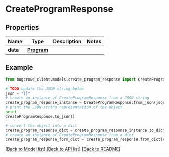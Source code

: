 # CreateProgramResponse


## Properties

Name | Type | Description | Notes
------------ | ------------- | ------------- | -------------
**data** | [**Program**](Program.md) |  | 

## Example

```python
from bugcrowd_client.models.create_program_response import CreateProgramResponse

# TODO update the JSON string below
json = "{}"
# create an instance of CreateProgramResponse from a JSON string
create_program_response_instance = CreateProgramResponse.from_json(json)
# print the JSON string representation of the object
print
CreateProgramResponse.to_json()

# convert the object into a dict
create_program_response_dict = create_program_response_instance.to_dict()
# create an instance of CreateProgramResponse from a dict
create_program_response_form_dict = create_program_response.from_dict(create_program_response_dict)
```
[[Back to Model list]](../README.md#documentation-for-models) [[Back to API list]](../README.md#documentation-for-api-endpoints) [[Back to README]](../README.md)


